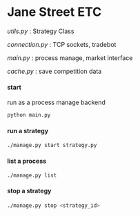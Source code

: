 # Jane Street ETC

*utils.py* : Strategy Class

*connection.py* : TCP sockets, tradebot

*main.py* : process manage, market interface

*cache.py* : save competition data

#### start
run as a process manage backend
```bash
python main.py
```

#### run a strategy
```bash
./manage.py start strategy.py
```

#### list a process
```
./manage.py list
```

#### stop a strategy
```bash
./manage.py stop <strategy_id>
```

